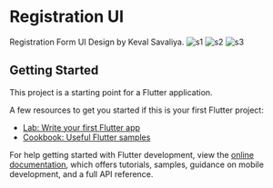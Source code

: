 # Registration UI

Registration Form UI Design by Keval Savaliya.
![s1](https://github.com/SKeval/profilelists/assets/100701924/28fe570a-0fdd-4b1b-b369-be95e2b002f8)
![s2](https://github.com/SKeval/profilelists/assets/100701924/63cb0c9a-b6b0-48ee-9369-977f83a5fe00)
![s3](https://github.com/SKeval/profilelists/assets/100701924/67e26826-06d2-4e84-8fa9-fdef547a6243)



## Getting Started

This project is a starting point for a Flutter application.

A few resources to get you started if this is your first Flutter project:

- [Lab: Write your first Flutter app](https://docs.flutter.dev/get-started/codelab)
- [Cookbook: Useful Flutter samples](https://docs.flutter.dev/cookbook)

For help getting started with Flutter development, view the
[online documentation](https://docs.flutter.dev/), which offers tutorials,
samples, guidance on mobile development, and a full API reference.
